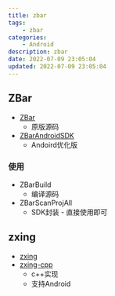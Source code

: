 ```yaml
---
title: zbar
tags: 
    - zbar
categories: 
    - Android
description: zbar
date: 2022-07-09 23:05:04
updated: 2022-07-09 23:05:04
---
```


## ZBar

+ [ZBar](https://github.com/ZBar/ZBar)
  + 原版源码
+ [ZBarAndroidSDK](https://github.com/chentao0707/ZBarAndroidSDK)
  + Andoird优化版

### 使用

+ ZBarBuild
  + 编译源码
+ ZBarScanProjAll
  + SDK封装 - 直接使用即可

## zxing

+ [zxing](https://github.com/zxing/zxing)
+ [zxing-cpp](https://github.com/nu-book/zxing-cpp)
  + c++实现
  + 支持Android
